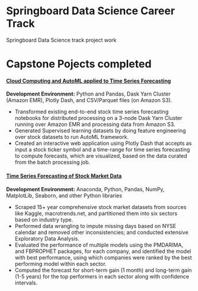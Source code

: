 # Springboard Data Science Career Track
Springboard Data Science track project work

# Capstone Pojects completed

#### [Cloud Computing and AutoML applied to Time Series Forecasting](projects/interactive_time_series_forecasting)

**Development Environment:** Python and Pandas, Dask Yarn Cluster (Amazon EMR), Plotly Dash, and CSV/Parquet files (on Amazon S3).

- Transformed existing end-to-end stock time series forecasting notebooks for distributed processing on a 3-node Dask Yarn Cluster running over Amazon EMR and processing data from Amazon S3.
- Generated Supervised learning datasets by doing feature engineering over stock datasets to run AutoML framework.
- Created an interactive web application using Plotly Dash that accepts as input a stock ticker symbol and a time-range for time series forecasting to compute forecasts, which are visualized, based on the data curated from the batch processing job.

#### [Time Series Forecasting of Stock Market Data](projects/stock_price_timeseries)

**Development Environment:** Anaconda, Python, Pandas, NumPy, MatplotLib, Seaborn, and other Python libraries

- Scraped 15+ year comprehensive stock market datasets from sources like Kaggle, macrotrends.net, and partitioned them into six sectors based on industry type.
- Performed data wrangling to impute missing days based on NYSE calendar and removed other inconsistencies; and conducted extensive Exploratory Data Analysis.
- Evaluated the performance of multiple models using the PMDARIMA, and FBPROPHET packages, for each company, and identified the model with best performance, using which companies were ranked by the best performing model within each sector.
- Computed the forecast for short-term gain (1 month) and long-term gain (1-5 years) for the top performers in each sector along with confidence intervals.


